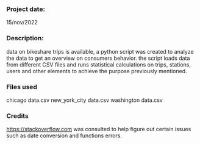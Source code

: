 ### Project date:

15/nov/2022


### Description:

data on bikeshare trips is available, a python script was created to analyze the data to get an overview on consumers behavior.
the script loads data from different CSV files and runs statistical calculations on trips, stations, users and other elements to achieve the purpose previously mentioned.

### Files used
chicago data.csv
new_york_city data.csv
washington data.csv

### Credits
https://stackoverflow.com was consulted to help figure out certain issues such as date conversion and functions errors.
